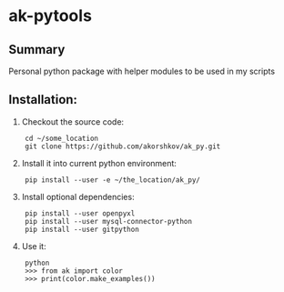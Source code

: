 ak-pytools
==========

Summary
-------
Personal python package with helper modules to be used in my scripts


Installation:
-------------

1. Checkout the source code:
```
    cd ~/some_location
    git clone https://github.com/akorshkov/ak_py.git
```
2. Install it into current python environment:
```
    pip install --user -e ~/the_location/ak_py/
```
3. Install optional dependencies:
```
    pip install --user openpyxl
    pip install --user mysql-connector-python
    pip install --user gitpython
```
4. Use it:
```
    python
    >>> from ak import color
    >>> print(color.make_examples())
```
